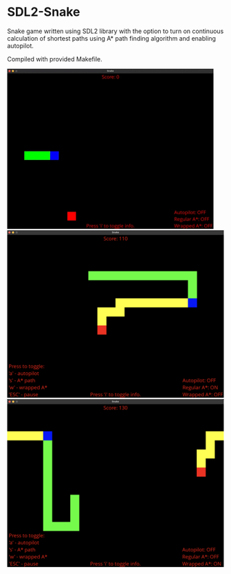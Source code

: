 # SDL2-Snake
Snake game written using SDL2 library with the option to turn on continuous calculation of shortest paths using A* path finding algorithm and enabling autopilot.

Compiled with provided Makefile.

<img src="img/snake.gif" alt="animated" />
<img src="img/snake_1.png"/>
<img src="img/snake_2.png"/>
